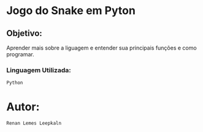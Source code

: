 #  Jogo do Snake em Pyton

## Objetivo: 
Aprender mais sobre a liguagem e entender sua principais funções e como programar.

### Linguagem Utilizada:
    Python

# Autor:  
    Renan Lemes Leepkaln